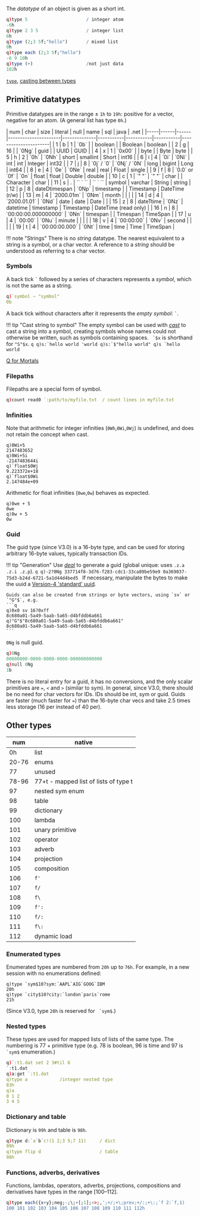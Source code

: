 The _datatype_ of an object is given as a short int. 
```q
q)type 5                      / integer atom
-6h
q)type 2 3 5                  / integer list
6h
q)type (2;3 5f;"hello")       / mixed list
0h
q)type each (2;3 5f;"hello")
-6 9 10h
q)type (+)                    /not just data
102h
```
<i class="fa fa-hand-o-right"></i> [`type`](metadata/#type), [casting between types](casting)

## Primitive datatypes

Primitive datatypes are in the range ± `1h` to `19h`: positive for a vector, negative for an atom. (A general list has type `0h`.) 

<div markdown="1" class="kx-compact">
| num | char | size | literal              | null         | name      | sql       | java      | .net                 |
|-----|------|------|----------------------|--------------|-----------|-----------|-----------|----------------------|
| 1   | b    | 1    | `0b`                 |              | boolean   |           | Boolean   | boolean              |
| 2   | g    | 16   |                      | `0Ng`        | guid      |           | UUID      | GUID                 |
| 4   | x    | 1    | `0x00`               |              | byte      |           | Byte      | byte                 |
| 5   | h    | 2    | `0h`                 | `0Nh`        | short     | smallint  | Short     | int16                |
| 6   | i    | 4    | `0i`                 | `0Ni`        | int       | int       | Integer   | int32                |
| 7   | j    | 8    | `0j` / `0`           | `0Nj` / `0N` | long      | bigint    | Long      | int64                |
| 8   | e    | 4    | `0e`                 | `0Ne`        | real      | real      | Float     | single               |
| 9   | f    | 8    | `0.0` or `0f`        | `0n`         | float     | float     | Double    | double               |
| 10  | c    | 1    | `" "`                | `" "`        | char      |           | Character | char                 |
| 11  | s    | .    | `` ` ``              | `` ` ``      | symbol    | varchar   | String    | string               |
| 12  | p    | 8    | dateDtimespan        | `0Np`        | timestamp |           | Timestamp | DateTime (r/w)       |
| 13  | m    | 4    | `2000.01m`           | `0Nm`        | month     |           |           |                      |
| 14  | d    | 4    | `2000.01.01`         | `0Nd`        | date      | date      | Date      |                      |
| 15  | z    | 8    | dateTtime            | `0Nz`        | datetime  | timestamp | Timestamp | DateTime (read only) |
| 16  | n    | 8    | `00:00:00.000000000` | `0Nn`        | timespan  |           | Timespan  | TimeSpan             |
| 17  | u    | 4    | `00:00`              | `0Nu`        | minute    |           |           |                      |
| 18  | v    | 4    | `00:00:00`           | `0Nv`        | second    |           |           |                      |
| 19  | t    | 4    | `00:00:00.000`       | `0Nt`        | time      | time      | Time      | TimeSpan             |

</div>

!!! note "Strings"
    There is no _string_ datatype. The nearest equivalent to a string is a symbol, or a char vector. A reference to a _string_ should be understood as referring to a char vector.

### Symbols

A back tick `` ` `` followed by a series of characters represents a _symbol_, which is not the same as a string. 
```q
q)`symbol ~ "symbol"
0b
```
A back tick without characters after it represents the _empty symbol_: `` ` ``. 

!!! tip "Cast string to symbol"
    The empty symbol can be used with [_cast_](casting/#cast) to cast a string into a symbol, creating symbols whose names could not otherwise be written, such as symbols containing spaces. `` `$x`` is shorthand for `"S"$x`. 
    ```q
    q)s:`hello world
    'world
    q)s:`$"hello world"
    q)s
    `hello world
    ```

<i class="fa fa-hand-o-right"></i> [Q for Mortals](http://code.kx.com/wiki/JB:QforMortals2/atoms#Character_Data)


### Filepaths

Filepaths are a special form of symbol. 
```q
q)count read0 `:path/to/myfile.txt  / count lines in myfile.txt
```


### Infinities

Note that arithmetic for integer infinities (`0Wh`,`0Wi`,`0Wj`) is undefined, and does not retain the concept when cast.

    q)0Wi+5
    2147483652
    q)0Wi+5i
    -2147483644i
    q)`float$0Wj
    9.223372e+18
    q)`float$0Wi
    2.147484e+09

Arithmetic for float infinities (`0we`,`0w`) behaves as expected.

    q)0we + 5
    0we
    q)0w + 5
    0w


### Guid

The guid type (since V3.0) is a 16-byte type, and can be used for storing arbitrary 16-byte values, typically transaction IDs.

!!! tip "Generation"
    Use [_deal_](randomness/#deal) to generate a guid (global unique: uses `.z.a .z.i .z.p`).
    ```q
    q)-2?0Ng
    337714f8-3d76-f283-cdc1-33ca89be59e9 0a369037-75d3-b24d-6721-5a1d44d4bed5
    ```
    If necessary, manipulate the bytes to make the uuid a [Version-4 'standard' uuid](http://en.wikipedia.org/wiki/Universally_unique_identifier#Version_4_.28random.29).
    
    Guids can also be created from strings or byte vectors, using `sv` or `"G"$`, e.g.
    ```q
    q)0x0 sv 16?0xff
    8c680a01-5a49-5aab-5a65-d4bfddb6a661
    q)"G"$"8c680a01-5a49-5aab-5a65-d4bfddb6a661"
    8c680a01-5a49-5aab-5a65-d4bfddb6a661
    ```

`0Ng` is null guid. 
```q
q)0Ng
00000000-0000-0000-0000-000000000000
q)null 0Ng
1b
```
There is no literal entry for a guid, it has no conversions, and the only scalar primitives are `=`, `<` and `>` (similar to sym). In general, since V3.0, there should be no need for char vectors for IDs. IDs should be int, sym or guid. Guids are faster (much faster for `=`) than the 16-byte char vecs and take 2.5 times less storage (16 per instead of 40 per).


## Other types

<div markdown="1" class="kx-compact">

| num     | native                                |
|---------|---------------------------------------|
| 0h      | list                                  |
| 20-76   | enums                                 |
| 77      | unused                                |
| 78-96   | 77+t - mapped list of lists of type t |
| 97      | nested sym enum                       |
| 98      | table                                 |
| 99      | dictionary                            |
| 100     | lambda                                |
| 101     | unary primitive                       |
| 102     | operator                              |
| 103     | adverb                                |
| 104     | projection                            |
| 105     | composition                           |
| 106     | `f'`                                  |
| 107     | `f/`                                  |
| 108     | `f\`                                  |
| 109     | `f':`                                 |
| 110     | `f/:`                                 |
| 111     | `f\:`                                 |
| 112     | dynamic load                          |

</div>

### Enumerated types

Enumerated types are numbered from `20h` up to `76h`. For example, in a new session with no enumerations defined:

    q)type `sym$10?sym:`AAPL`AIG`GOOG`IBM
    20h
    q)type `city$10?city:`london`paris`rome
    21h

(Since V3.0, type `20h` is reserved for `` `sym$``.)


### Nested types

These types are used for mapped lists of lists of the same type. The numbering is 77 + primitive type (e.g. 78 is boolean, 96 is time and 97 is `` `sym$`` enumeration.)
```q
q)`:t1.dat set 2 3#til 6
`:t1.dat
q)a:get `:t1.dat
q)type a            /integer nested type
83h
q)a
0 1 2
3 4 5
```


### Dictionary and table

Dictionary is `99h` and table is `98h`.
```q
q)type d:`a`b`c!(1 2;3 5;7 11)     / dict
99h
q)type flip d                      / table
98h
```


### Functions, adverbs, derivatives

Functions, lambdas, operators, adverbs, projections, compositions and derivatives have types in the range [100–112].
```q
q)type each({x+y};neg;-;\;+[;1];<>;,';+/;+\;prev;+/:;+\:;`f 2:`f,1)
100 101 102 103 104 105 106 107 108 109 110 111 112h
```




